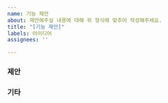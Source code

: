 ```yaml
---
name: 기능 제안
about: 제안해주실 내용에 대해 위 형식에 맞추어 작성해주세요.
title: "[기능 제안]"
labels: 아이디어
assignees: ''

---
```


### **제안**

<!-- 제안하실 내용을 자세히 설명해주세요. -->
<!-- 만약 참고해볼만한 이미지나 영상 등이 있다면 이해하는데 더욱 쉬울 수 있어요. -->

### **기타**

<!--혹시 생각하신 구현방법 같은게 있으시다면 공유해주세요. -->
<!--없으시다면 해당 항목은 삭제해주세요. -->
<!--PR도 프로그램의 성장에 큰 도움이 됩니다. -->
